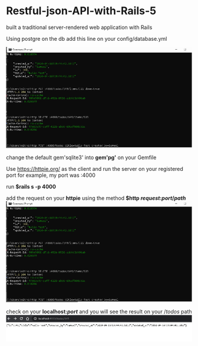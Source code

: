 # Restful-json-API-with-Rails-5
 built a traditional server-rendered web application with Rails
 
 Using postgre on the db
 add this line on your config/database.yml
 
 ![database.yml](https://github.com/christianussamuel/Restful-json-API-with-Rails-5/blob/master/image.png)
 
 change the default gem'sqlite3'
into __gem'pg'__ on your Gemfile

Use https://httpie.org/ as the client and run the server on your registered port
for example, my port was :4000

run __$rails s -p 4000__

add the request on your __httpie__
using the method __$http _request_:_port_/_path___
![img](https://github.com/christianussamuel/Restful-json-API-with-Rails-5/blob/master/image2.png)

check on your __localhost:_port___
and you will see the result on your /_todos_ path
![database.yml](https://github.com/christianussamuel/Restful-json-API-with-Rails-5/blob/master/image3.png)

